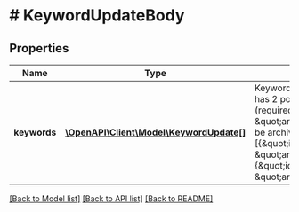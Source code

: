 # # KeywordUpdateBody

## Properties

Name | Type | Description | Notes
------------ | ------------- | ------------- | -------------
**keywords** | [**\OpenAPI\Client\Model\KeywordUpdate[]**](KeywordUpdate.md) | Keywords to update. Object array. Each object has 2 possible fields:&lt;br&gt;1. \&quot;id\&quot;: (required) keyword ID&lt;br&gt;2. \&quot;archived\&quot;: boolean. Should keyword be archived?&lt;br&gt;For example: [{\&quot;id\&quot;:\&quot;2886610576653\&quot;, \&quot;archived\&quot;: false}, {\&quot;id\&quot;:\&quot;2886610576654\&quot;,  \&quot;archived\&quot;: true}, ...] |

[[Back to Model list]](../../README.md#models) [[Back to API list]](../../README.md#endpoints) [[Back to README]](../../README.md)
